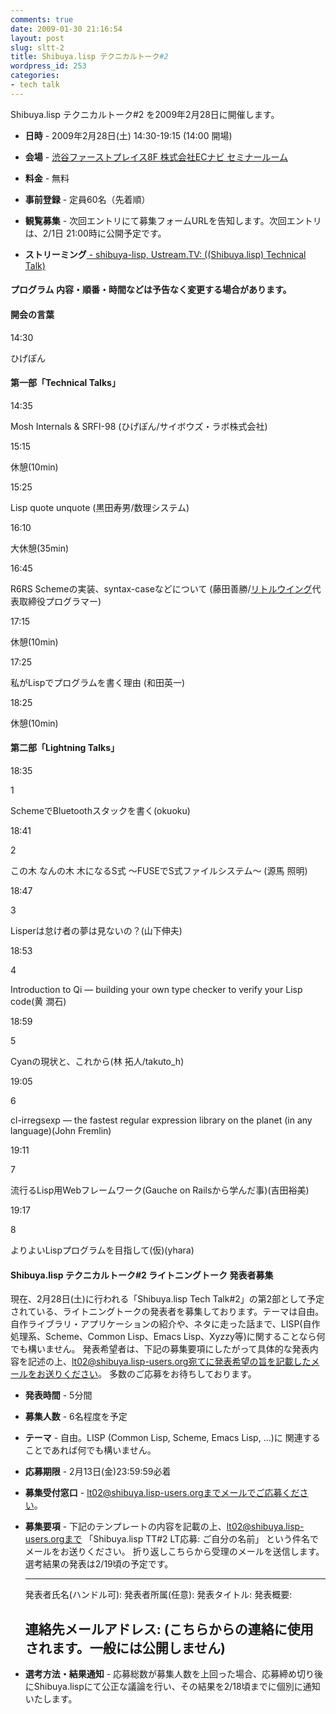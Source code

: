 ```yaml
---
comments: true
date: 2009-01-30 21:16:54
layout: post
slug: sltt-2
title: Shibuya.lisp テクニカルトーク#2
wordpress_id: 253
categories:
- tech talk
---
```


Shibuya.lisp テクニカルトーク#2 を2009年2月28日に開催します。



	
  * **日時** - 2009年2月28日(土) 14:30-19:15 (14:00 開場)

	
  * **会場** - [渋谷ファーストプレイス8F 株式会社ECナビ セミナールーム](http://ecnavi.co.jp/company/access.html)

	
  * **料金** - 無料

	
  * **事前登録** - 定員60名（先着順）

	
  * **観覧募集** - 次回エントリにて募集フォームURLを告知します。次回エントリは、2/1日 21:00時に公開予定です。

	
  * **ストリーミング**[ - shibuya-lisp, Ustream.TV: ((Shibuya.lisp) Technical Talk)](http://www.ustream.tv/channel/shibuya-lisp)




#### プログラム 内容・順番・時間などは予告なく変更する場合があります。




#### 開会の言葉










14:30


ひげぽん





#### 第一部「Technical Talks」










14:35


Mosh Internals & SRFI-98 (ひげぽん/サイボウズ・ラボ株式会社)






15:15


休憩(10min)






15:25


Lisp quote unquote (黒田寿男/数理システム)






16:10


大休憩(35min)






16:45


R6RS Schemeの実装、syntax-caseなどについて (藤田善勝/[リトルウイング](http://www.littlewingpinball.com/contents/ja/index.html)代表取締役プログラマー)






17:15


休憩(10min)






17:25


私がLispでプログラムを書く理由 (和田英一)






18:25


休憩(10min)





#### 第二部「Lightning Talks」











18:35


1


SchemeでBluetoothスタックを書く(okuoku)






18:41


2


この木 なんの木 木になるS式 〜FUSEでS式ファイルシステム〜 (源馬 照明)






18:47


3


Lisperは怠け者の夢は見ないの？(山下伸夫)






18:53


4


Introduction to Qi — building your own type checker to verify your Lisp code(黄 澗石)






18:59


5


Cyanの現状と、これから(林 拓人/takuto_h)






19:05


6


cl-irregsexp — the fastest regular expression library on the planet (in any language)(John Fremlin)






19:11


7


流行るLisp用Webフレームワーク(Gauche on Railsから学んだ事)(吉田裕美)






19:17


8


よりよいLispプログラムを目指して(仮)(yhara)





#### Shibuya.lisp テクニカルトーク#2 ライトニングトーク 発表者募集


現在、2月28日(土)に行われる「Shibuya.lisp Tech Talk#2」の第2部として予定されている、ライトニングトークの発表者を募集しております。テーマは自由。
自作ライブラリ・アプリケーションの紹介や、ネタに走った話まで、LISP(自作処理系、Scheme、Common Lisp、Emacs Lisp、Xyzzy等)に関することなら何でも構いません。
発表希望者は、下記の募集要項にしたがって具体的な発表内容を記述の上、lt02@shibuya.lisp-users.org宛てに発表希望の旨を記載したメールをお送りください。
多数のご応募をお待ちしております。



	
  * **発表時間** - 5分間

	
  * **募集人数** - 6名程度を予定

	
  * **テーマ** - 自由。LISP (Common Lisp, Scheme, Emacs Lisp, ...)に 関連することであれば何でも構いません。

	
  * **応募期限** - 2月13日(金)23:59:59必着

	
  * **募集受付窓口** - lt02@shibuya.lisp-users.orgまでメールでご応募ください。

	
  * **募集要項** - 下記のテンプレートの内容を記載の上、lt02@shibuya.lisp-users.orgまで
「Shibuya.lisp TT#2 LT応募: ご自分の名前」
という件名でメールをお送りください。
折り返しこちらから受理のメールを送信します。選考結果の発表は2/19頃の予定です。

    
    -------------------
    発表者氏名(ハンドル可):
    発表者所属(任意):
    発表タイトル:
    発表概要:
    
    連絡先メールアドレス:
     (こちらからの連絡に使用されます。一般には公開しません)
    -------------------




	
  * **選考方法・結果通知** - 応募総数が募集人数を上回った場合、応募締め切り後にShibuya.lispにて公正な議論を行い、その結果を2/18頃までに個別に通知いたします。


